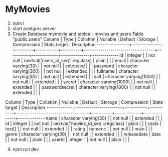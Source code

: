 # MyMovies
1. npm i
2. start postgres server
3. Create Database mymovie and tables - movies and users
                                                                   Table "public.users"
     Column     |          Type           | Collation | Nullable |              Default              | Storage  | Compression | Stats target | Description 
----------------+-------------------------+-----------+----------+-----------------------------------+----------+-------------+--------------+-------------
 id             | integer                 |           | not null | nextval('users_id_seq'::regclass) | plain    |             |              | 
 email          | character varying(30)   |           | not null |                                   | extended |             |              | 
 password       | character varying(300)  |           | not null |                                   | extended |             |              | 
 fullname       | character varying(30)   |           | not null |                                   | extended |             |              | 
 salt           | character varying(1000) |           | not null |                                   | extended |             |              | 
 secret         | character varying(1000) |           | not null |                                   | extended |             |              | 
 passwordsecret | character varying(1000) |           | not null |                                   | extended |             |              | 

  Column    |         Type          | Collation | Nullable |              Default               | Storage  | Compression | Stats target | Description 
-------------+-----------------------+-----------+----------+------------------------------------+----------+-------------+--------------+-------------
 name        | character varying(30) |           | not null |                                    | extended |             |              | 
 id          | integer               |           | not null | nextval('movies_id_seq'::regclass) | plain    |             |              | 
 casts       | text[]                |           | not null |                                    | extended |             |              | 
 rating      | numeric               |           | not null |                                    | main     |             |              | 
 genre       | character varying(30) |           | not null |                                    | extended |             |              | 
 releasedate | date                  |           | not null |                                    | plain    |             |              | 
 userid      | integer               |           | not null |                                    | plain    |             |              | 

4. npm run dev